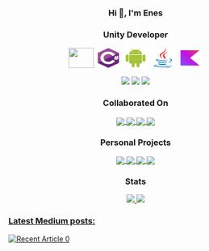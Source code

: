 <h3 align="center">Hi 👋, I'm Enes</h3>
<h3 align="center">Unity Developer</h3>
<div style="display: inline_block" align="center">
  <img align="center" height="40" width="50" src="https://raw.githubusercontent.com/devicons/devicon/master/icons/unity/unity-original.svg">
  <img align="center" height="40" width="50" src="https://raw.githubusercontent.com/devicons/devicon/master/icons/csharp/csharp-original.svg">
    <img align="center" height="40" width="50" src="https://raw.githubusercontent.com/devicons/devicon/master/icons/android/android-original.svg">
  <img align="center" height="40" width="50" src="https://raw.githubusercontent.com/devicons/devicon/master/icons/java/java-original.svg">
  <img align="center" height="40" width="50" src="https://raw.githubusercontent.com/devicons/devicon/master/icons/kotlin/kotlin-original.svg">
  </br>  </br>
  
<div align="center">
  <a href = "mailto:enesozdemir6167@hotmail.com"><img src="https://img.shields.io/badge/-mail-%23333?style=for-the-badge&logo=hotmail&logoColor=white" target="_blank"></a>
  <a href="https://www.linkedin.com/in/e-ozdemir/" target="_blank"><img src="https://img.shields.io/badge/-LinkedIn-%230077B5?style=for-the-badge&logo=linkedin&logoColor=white" target="_blank"></a> 
    <a href="https://enesozdemir.medium.com" target="_blank"><img src="https://img.shields.io/badge/-Medium-%23333?style=for-the-badge&logo=medium&logoColor=white" target="_blank"></a> 
  <h3 align="center">Collaborated On</h3>

<a href="https://github.com/EvilMindDevs/hms-unity-plugin">
  <img align="center" src="https://github-readme-stats.vercel.app/api/pin/?username=EvilMindDevs&repo=hms-unity-plugin&theme=radical" />
</a>
<a href="https://github.com/EvilMindDevs/hms-sdk-unity">
  <img align="center" src="https://github-readme-stats.vercel.app/api/pin/?username=EvilMindDevs&repo=hms-sdk-unity&theme=radical" />
</a>
  <a href="https://github.com/Explore-In-HMS/huawei.ads.admob_mediation">
  <img align="center" src="https://github-readme-stats.vercel.app/api/pin/?username=Explore-In-HMS&repo=huawei.ads.admob_mediation&theme=radical" />
</a>
  <a href="https://github.com/Explore-In-HMS/huawei.ads.smartadsserver_mediation">
  <img align="center" src="https://github-readme-stats.vercel.app/api/pin/?username=Explore-In-HMS&repo=huawei.ads.smartadsserver_mediation&theme=radical" />
</a>
<h3 align="center">Personal Projects</h3>

<a href="https://github.com/enes-ozdemir/Castle-Defense">
  <img align="center" src="https://github-readme-stats.vercel.app/api/pin/?username=enes-ozdemir&repo=Castle-Defense&theme=github_dark" />
</a>
<a href="https://github.com/enes-ozdemir/MonsterClicker">
  <img align="center" src="https://github-readme-stats.vercel.app/api/pin/?username=enes-ozdemir&repo=MonsterClicker&theme=github_dark" />
</a>
<a href="https://github.com/enes-ozdemir/Zombie-Run">
  <img align="center" src="https://github-readme-stats.vercel.app/api/pin/?username=enes-ozdemir&repo=Zombie-Run&theme=github_dark" />
</a>
<a href="https://github.com/enes-ozdemir/3D-Farm-Game">
  <img align="center" src="https://github-readme-stats.vercel.app/api/pin/?username=enes-ozdemir&repo=3D-Farm-Game&theme=github_dark" />
</a>

<h3 align="center">Stats</h3>
<div align="center">
  <a href="https://github.com/enes-ozdemir">
  <img height="180em" src="https://github-readme-stats.vercel.app/api?username=enes-ozdemir&show_icons=true&theme=merko&include_all_commits=true&count_private=true"/>

  <img height="180em" src="https://github-readme-stats.vercel.app/api/top-langs/?username=enes-ozdemir&layout=compact&hide=Shaderlab,SCSS,HLSL,Less&langs_count=5&theme=merko"/>

<h3 align="left">Latest Medium posts:</h3>
<p align="left">
<a target="_blank" href="https://github-readme-medium-recent-article.vercel.app/medium/@enesozdemir/0"><img src="https://github-readme-medium-recent-article.vercel.app/medium/@enesozdemir/0" alt="Recent Article 0"> 

</div>



